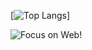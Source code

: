[![Top Langs](https://github-readme-stats.vercel.app/api/top-langs/?username=LemomZhang&layout=compact&show_icons=true)]
<div align="left">
  <img src="https://cdn2.scratch.mit.edu/get_image/gallery/27436500_200x130.png" alt="Focus on Web!">
</div>
